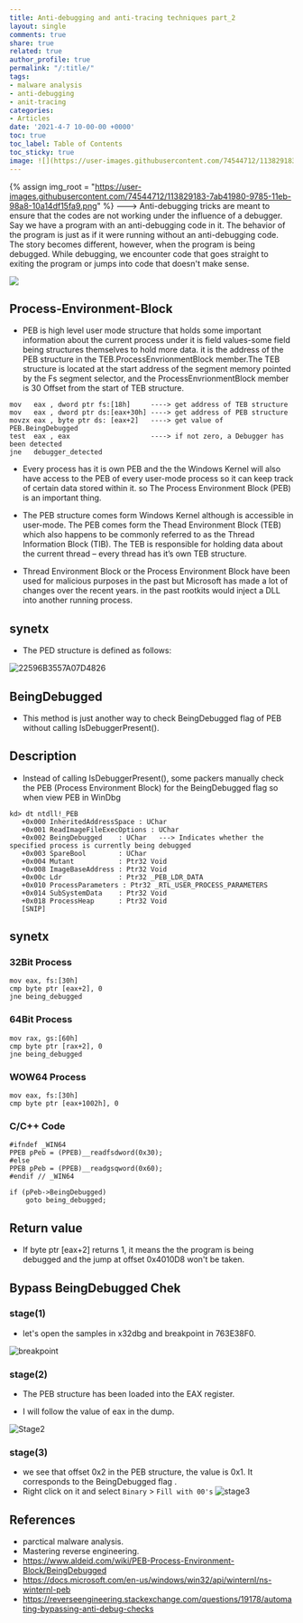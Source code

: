 ```yaml
---
title: Anti-debugging and anti-tracing techniques part_2
layout: single
comments: true
share: true
related: true
author_profile: true
permalink: "/:title/"
tags:
- malware analysis 
- anti-debugging
- anit-tracing
categories:
- Articles
date: '2021-4-7 10-00-00 +0000'
toc: true
toc_label: Table of Contents
toc_sticky: true
image: ![](https://user-images.githubusercontent.com/74544712/113829183-7ab41980-9785-11eb-98a8-10a14df15fa9.png)
---
```

{% assign img_root = "https://user-images.githubusercontent.com/74544712/113829183-7ab41980-9785-11eb-98a8-10a14df15fa9.png" %}
---> Anti-debugging tricks are meant to ensure that the codes are not working under the
influence of a debugger. Say we have a program with an anti-debugging code in it. The
behavior of the program is just as if it were running without an anti-debugging code. The
story becomes different, however, when the program is being debugged. While debugging,
we encounter code that goes straight to exiting the program or jumps into code that doesn't
make sense.

<!-- more -->

![](https://user-images.githubusercontent.com/74544712/113822522-d084c380-977d-11eb-8736-8614c55f27a2.png)


## Process-Environment-Block
 * PEB is high level user mode structure that holds some important information about the current process under it is field values-some field being structures
 themselves to hold more data. it is the address of the PEB structure in the TEB.ProcessEnvrionmentBlock member.The TEB structure is located at the start address of the
 segment memory pointed by the Fs segment selector, and the ProcessEnvrionmentBlock member is 30 Offset from the start 
 of TEB structure.
 
```
mov   eax , dword ptr fs:[18h]     ----> get address of TEB structure
mov   eax , dword ptr ds:[eax+30h] ----> get address of PEB structure
movzx eax , byte ptr ds: [eax+2]   ----> get value of PEB.BeingDebugged
test  eax , eax                    ----> if not zero, a Debugger has been detected
jne   debugger_detected
 ```

 * Every process has it is own PEB and the the Windows Kernel will also have access to the PEB of every user-mode process so it can keep track of certain
 data stored within it. so The Process Environment Block (PEB) is an important thing.
 


* The PEB structure comes form Windows Kernel although is accessible in user-mode. The PEB comes form the Thead Environment Block (TEB) which also
happens to be commonly referred to as the Thread Information Block (TIB). The TEB is responsible for holding data about the current thread – every
thread has it’s own TEB structure.



* Thread Environment Block or the Process Environment Block have been used for malicious purposes in the past but Microsoft 
has made a lot of changes over the recent years. in the past rootkits would inject a DLL into another running process. 

## synetx 
 * The PED structure is defined as follows:

![22596B3557A07D4826](https://user-images.githubusercontent.com/74544712/113814506-0f148100-9772-11eb-8ec0-e268e4dd9d83.png)

## BeingDebugged
* This method is just another way to check BeingDebugged flag of PEB without calling IsDebuggerPresent().
## Description

* Instead of calling IsDebuggerPresent(), some packers manually check the PEB (Process Environment Block) for the BeingDebugged flag so when view PEB in WinDbg

```
kd> dt ntdll!_PEB
   +0x000 InheritedAddressSpace : UChar
   +0x001 ReadImageFileExecOptions : UChar
   +0x002 BeingDebugged    : UChar   ---> Indicates whether the specified process is currently being debugged
   +0x003 SpareBool        : UChar
   +0x004 Mutant           : Ptr32 Void
   +0x008 ImageBaseAddress : Ptr32 Void
   +0x00c Ldr              : Ptr32 _PEB_LDR_DATA
   +0x010 ProcessParameters : Ptr32 _RTL_USER_PROCESS_PARAMETERS
   +0x014 SubSystemData    : Ptr32 Void
   +0x018 ProcessHeap      : Ptr32 Void
   [SNIP]
   ```
## synetx
### 32Bit Process
```
mov eax, fs:[30h]
cmp byte ptr [eax+2], 0
jne being_debugged

```
### 64Bit Process
```
mov rax, gs:[60h]
cmp byte ptr [rax+2], 0
jne being_debugged
```
### WOW64 Process
```
mov eax, fs:[30h]
cmp byte ptr [eax+1002h], 0
```
### C/C++ Code
```
#ifndef _WIN64
PPEB pPeb = (PPEB)__readfsdword(0x30);
#else
PPEB pPeb = (PPEB)__readgsqword(0x60);
#endif // _WIN64
 
if (pPeb->BeingDebugged)
    goto being_debugged;
```
## Return value
* If byte ptr [eax+2] returns 1, it means the the program is being debugged and the jump at offset 0x4010D8 won't be taken.
   

## Bypass BeingDebugged Chek
### stage(1)
* let's open the samples in x32dbg and breakpoint in 763E38F0.

![breakpoint](https://user-images.githubusercontent.com/74544712/113815852-23f21400-9774-11eb-99b0-c3367b0a1c01.PNG)

### stage(2)
* The PEB structure has been loaded into the EAX register.

* I will follow the value of eax in the dump.

![Stage2](https://user-images.githubusercontent.com/74544712/113817407-906e1280-9776-11eb-90e9-9a9f3b0eca85.PNG)

### stage(3)
* we see that offset 0x2 in the PEB structure, the value is 0x1. It corresponds to the BeingDebugged flag
.
* Right click on it and select ```Binary``` > ```Fill with 00's```
![stage3](https://user-images.githubusercontent.com/74544712/113818742-85b47d00-9778-11eb-8e92-31bf8a93b392.PNG)

## References 
* parctical malware analysis. 
* Mastering reverse engineering.
* https://www.aldeid.com/wiki/PEB-Process-Environment-Block/BeingDebugged
* https://docs.microsoft.com/en-us/windows/win32/api/winternl/ns-winternl-peb
* https://reverseengineering.stackexchange.com/questions/19178/automating-bypassing-anti-debug-checks
